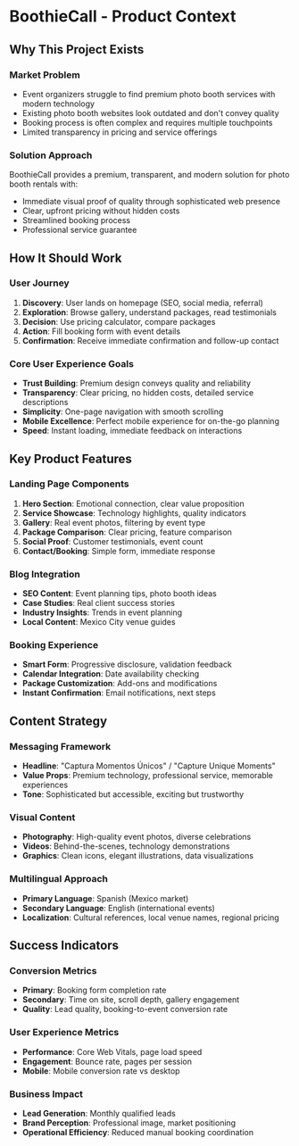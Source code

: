 # BoothieCall - Product Context

## Why This Project Exists

### Market Problem

- Event organizers struggle to find premium photo booth services with modern technology
- Existing photo booth websites look outdated and don't convey quality
- Booking process is often complex and requires multiple touchpoints
- Limited transparency in pricing and service offerings

### Solution Approach

BoothieCall provides a premium, transparent, and modern solution for photo booth rentals with:

- Immediate visual proof of quality through sophisticated web presence
- Clear, upfront pricing without hidden costs
- Streamlined booking process
- Professional service guarantee

## How It Should Work

### User Journey

1. **Discovery**: User lands on homepage (SEO, social media, referral)
2. **Exploration**: Browse gallery, understand packages, read testimonials
3. **Decision**: Use pricing calculator, compare packages
4. **Action**: Fill booking form with event details
5. **Confirmation**: Receive immediate confirmation and follow-up contact

### Core User Experience Goals

- **Trust Building**: Premium design conveys quality and reliability
- **Transparency**: Clear pricing, no hidden costs, detailed service descriptions
- **Simplicity**: One-page navigation with smooth scrolling
- **Mobile Excellence**: Perfect mobile experience for on-the-go planning
- **Speed**: Instant loading, immediate feedback on interactions

## Key Product Features

### Landing Page Components

1. **Hero Section**: Emotional connection, clear value proposition
2. **Service Showcase**: Technology highlights, quality indicators
3. **Gallery**: Real event photos, filtering by event type
4. **Package Comparison**: Clear pricing, feature comparison
5. **Social Proof**: Customer testimonials, event count
6. **Contact/Booking**: Simple form, immediate response

### Blog Integration

- **SEO Content**: Event planning tips, photo booth ideas
- **Case Studies**: Real client success stories
- **Industry Insights**: Trends in event planning
- **Local Content**: Mexico City venue guides

### Booking Experience

- **Smart Form**: Progressive disclosure, validation feedback
- **Calendar Integration**: Date availability checking
- **Package Customization**: Add-ons and modifications
- **Instant Confirmation**: Email notifications, next steps

## Content Strategy

### Messaging Framework

- **Headline**: "Captura Momentos Únicos" / "Capture Unique Moments"
- **Value Props**: Premium technology, professional service, memorable experiences
- **Tone**: Sophisticated but accessible, exciting but trustworthy

### Visual Content

- **Photography**: High-quality event photos, diverse celebrations
- **Videos**: Behind-the-scenes, technology demonstrations
- **Graphics**: Clean icons, elegant illustrations, data visualizations

### Multilingual Approach

- **Primary Language**: Spanish (Mexico market)
- **Secondary Language**: English (international events)
- **Localization**: Cultural references, local venue names, regional pricing

## Success Indicators

### Conversion Metrics

- **Primary**: Booking form completion rate
- **Secondary**: Time on site, scroll depth, gallery engagement
- **Quality**: Lead quality, booking-to-event conversion rate

### User Experience Metrics

- **Performance**: Core Web Vitals, page load speed
- **Engagement**: Bounce rate, pages per session
- **Mobile**: Mobile conversion rate vs desktop

### Business Impact

- **Lead Generation**: Monthly qualified leads
- **Brand Perception**: Professional image, market positioning
- **Operational Efficiency**: Reduced manual booking coordination
